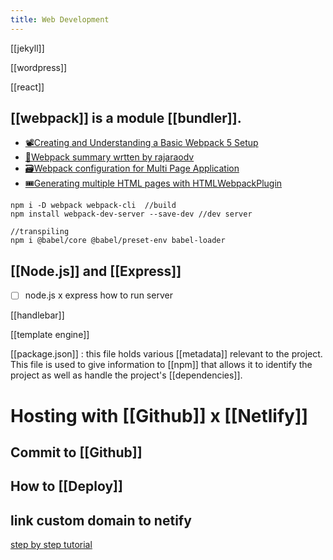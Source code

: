 ```yaml
---
title: Web Development
---
```


[[jekyll]]

[[wordpress]]

[[react]]





## [[webpack]] is a module [[bundler]]. 
- [📽️Creating and Understanding a Basic Webpack 5 Setup](https://www.youtube.com/watch?v=X1nxTjVDYdQ)
- [🔖Webpack summary wrtten by rajaraodv](https://medium.com/@rajaraodv/webpack-the-confusing-parts-58712f8fcad9)
- [🗃️Webpack configuration for Multi Page Application](https://skryvets.com/blog/2018/03/25/webpack-configuration-for-multi-page-application/)
- [🎟️Generating multiple HTML pages with HTMLWebpackPlugin](https://extri.co/2017/07/11/generating-multiple-html-pages-with-htmlwebpackplugin/)


```command
npm i -D webpack webpack-cli  //build
npm install webpack-dev-server --save-dev //dev server

//transpiling
npm i @babel/core @babel/preset-env babel-loader  

```



## [[Node.js]] and [[Express]]
- [ ] node.js x express how to run server





[[handlebar]]

[[template engine]]

[[package.json]] : this file holds various [[metadata]] relevant to the project. This file is used to give information to [[npm]] that allows it to identify the project as well as handle the project's [[dependencies]].







# Hosting with [[Github]] x [[Netlify]]

## Commit to [[Github]]

## How to [[Deploy]]

## link custom domain to netify
[step by step tutorial](https://www.youtube.com/watch?v=GvgpzcGcRbQ)